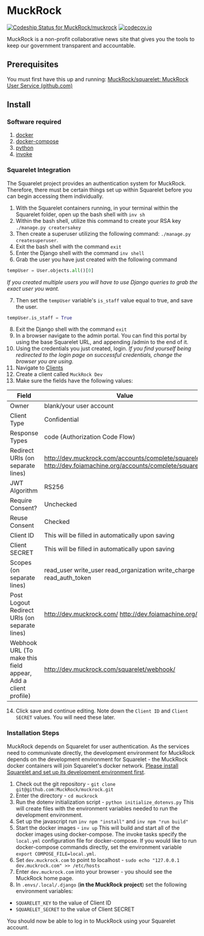 # MuckRock
[![Codeship Status for MuckRock/muckrock][codeship-img]][codeship]
[![codecov.io][codecov-img]][codecov]

MuckRock is a non-profit collaborative news site that gives you the tools to keep our government transparent and accountable.

## Prerequisites 
You must first have this up and running: [MuckRock/squarelet: MuckRock User Service (github.com)](https://github.com/muckrock/squarelet)

## Install

### Software required

1. [docker][docker-install]
2. [docker-compose][docker-compose-install]
3. [python][python-install]
4. [invoke][invoke-install]

### Squarelet Integration
The Squarelet project provides an authentication system for MuckRock. Therefore, there must be certain things set up within Squarelet before you can begin accessing them individually. 

 1. With the Squarelet containers running, in your terminal within the Squarelet folder, open up the bash shell with `inv sh`
 2. Within the bash shell, utilize this command to create your RSA key `./manage.py creatersakey`
 3. Then create a superuser utilizing the following command: `./manage.py createsuperuser`. 
 4. Exit the bash shell with the command `exit`
 5. Enter the Django shell with the command `inv shell`
 6. Grab the user you have just created with the following command
```python
tempUser = User.objects.all()[0]
```  
*If you created multiple users you will have to use Django queries to grab the exact user you want.*

 7. Then set the `tempUser` variable's `is_staff` value equal to true, and save the user. 
 ```python
tempUser.is_staff = True
```  
8. Exit the Django shell with the command `exit`
9. In a browser navigate to the admin portal. You can find this portal by using the base Squarelet URL, and appending /admin to the end of it.
10. Using the credentials you just created, login. *If you find yourself being redirected to the login page on successful credentials, change the browser you are using.* 
11. Navigate to [Clients](https://dev.squarelet.com/admin/oidc_provider/client/)
12. Create a client called `MuckRock Dev`
13. Make sure the fields have the following values:

|Field| Value |
|--|--|
| Owner | blank/your user account |
|Client Type|Confidential|
|Response Types|code (Authorization Code Flow)|
|Redirect URIs (on separate lines)|http://dev.muckrock.com/accounts/complete/squarelet http://dev.foiamachine.org/accounts/complete/squarelet|
|JWT Algorithm|RS256|
|Require Consent?|Unchecked|
|Reuse Consent|Checked|
|Client ID|This will be filled in automatically upon saving|
|Client SECRET|This will be filled in automatically upon saving|
|Scopes (on separate lines)|read_user write_user read_organization write_charge read_auth_token|
|Post Logout Redirect URIs (on separate lines)|http://dev.muckrock.com/ http://dev.foiamachine.org/|
|Webhook URL (To make this field appear, Add a client profile)|http://dev.muckrock.com/squarelet/webhook/|
14. Click save and continue editing. Note down the `Client ID` and `Client SECRET` values. You will need these later.

### Installation Steps

MuckRock depends on Squarelet for user authentication.  As the services need to communivate directly, the development environment for MuckRock depends on the development environment for Squarelet - the MuckRock docker containers will join Squarelet's docker network.  [Please install Squarelet and set up its development environment first][squarelet].

1. Check out the git repository - `git clone git@github.com:MuckRock/muckrock.git`
2. Enter the directory - `cd muckrock`
3. Run the dotenv initialization script - `python initialize_dotenvs.py`
This will create files with the environment variables needed to run the development environment.
4. Set up the javascript run `inv npm "install"` and `inv npm "run build"`
5. Start the docker images - `inv up`
This will build and start all of the docker images using docker-compose.  The invoke tasks specify the `local.yml` configuration file for docker-compose.  If you would like to run docker-compose commands directly, set the environment variable `export COMPOSE_FILE=local.yml`.
6. Set `dev.muckrock.com` to point to localhost - `sudo echo "127.0.0.1   dev.muckrock.com" >> /etc/hosts`
7. Enter `dev.muckrock.com` into your browser - you should see the MuckRock home page.
8. In  `.envs/.local/.django` (**in the MuckRock project**) set the following environment variables:

-   `SQUARELET_KEY`  to the value of Client ID
-   `SQUARELET_SECRET`  to the value of Client SECRET

You should now be able to log in to MuckRock using your Squarelet account.

[docker]: https://docs.docker.com/
[docker-compose]: https://docs.docker.com/compose/
[django]: https://www.djangoproject.com/
[postgres]: https://www.postgresql.org/
[redis]: https://redis.io/
[celery]: https://docs.celeryproject.org/en/latest/
[invoke]: http://www.pyinvoke.org/
[docker-install]: https://docs.docker.com/install/
[docker-compose-install]: https://docs.docker.com/compose/install/
[invoke-install]: http://www.pyinvoke.org/installing.html
[python-install]: https://www.python.org/downloads/
[codeship]: https://app.codeship.com/projects/296009
[pylint]:  https://www.pylint.org/
[pip-tools]: https://github.com/jazzband/pip-tools
[codeship]: https://codeship.com/projects/52228
[codeship-img]: https://codeship.com/projects/c14392c0-630c-0132-1e4c-4ad47cf4b99f/status?branch=master
[codecov]: https://codecov.io/github/MuckRock/muckrock?branch=master
[codecov-img]:https://codecov.io/github/MuckRock/muckrock/coverage.svg?token=SBg37XM3j1&branch=master
[squarelet]: https://github.com/muckrock/squarelet/
[yapf]: https://github.com/google/yapf
[watson]: https://github.com/etianen/django-watson
